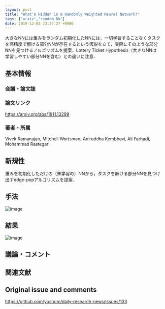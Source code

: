 ```yaml
---
layout: post
title: "What's Hidden in a Randomly Weighted Neural Network?"
tags: ["arxiv","random NN"]
date: 2019-12-03 23:37:27 +0900
---
```


大きなNNには重みをランダム初期化したNNには，一切学習することなくタスクを高精度で解ける部分NNが存在するという仮説を立て，実際にそのような部分NNを見つけるアルゴリズムを提案．Lottery Ticket Hypothesis（大きなNNは学習しやすい部分NNを含む）との違いに注意．

## 基本情報
### 会議・論文誌

### 論文リンク
https://arxiv.org/abs/1911.13299

### 著者・所属
Vivek Ramanujan, Mitchell Wortsman, Aniruddha Kembhavi, Ali Farhadi, Mohammad Rastegari

## 新規性

重みを初期化しただけの（未学習の）NNから，タスクを解ける部分NNを見つけ出すedge-popアルゴリズムを提案．

## 手法
![image](https://user-images.githubusercontent.com/17794644/70059700-930da480-1624-11ea-8771-8ba40ceb12b7.png)

## 結果
![image](https://user-images.githubusercontent.com/17794644/70059858-d831d680-1624-11ea-8ddc-0d73383b13c0.png)

## 議論・コメント

## 関連文献


## Original issue and comments

https://github.com/yoshum/daily-research-news/issues/133

